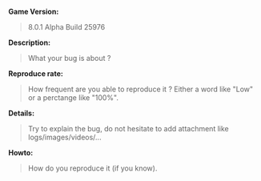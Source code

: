 **Game Version:**
> 8.0.1 Alpha Build 25976

**Description:**
> What your bug is about ?

**Reproduce rate:**
> How frequent are you able to reproduce it ? Either a word like "Low" or a perctange like "100%".

**Details:**
> Try to explain the bug, do not hesitate to add attachment like logs/images/videos/...

**Howto:**
> How do you reproduce it (if you know).